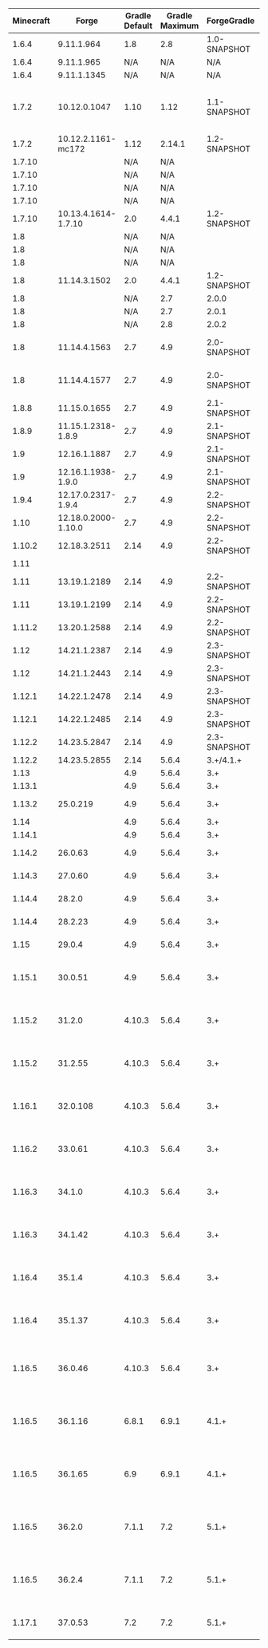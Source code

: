 | Minecraft |        Forge        | Gradle Default | Gradle Maximum | ForgeGradle  | Mappings Default  |   Mappings Latest    | MCP  | Java Minimum | Java Maximum |  Promotion  | Notes |
| --------- | ------------------- | -------------- | -------------- | ------------ | ----------------- | -------------------- | ---- | ------------ | ------------ | ----------- | ----- |
| 1.6.4   | 9.11.1.964          | 1.8    | 2.8    | 1.0-SNAPSHOT | N/A                      | N/A                             | 8.11            | 6  | 8  |             | Requires Java 7 to setupDecompWorkspace |
| 1.6.4   | 9.11.1.965          | N/A    | N/A    | N/A          | N/A                      | N/A                             | 8.11            | 6  | 8  |             | Use Scala 1.10.2, Patch Failures |
| 1.6.4   | 9.11.1.1345         | N/A    | N/A    | N/A          | N/A                      | N/A                             | 8.11            | 6  | 8  | RB,LB       | Use Scala 1.10.2, Patch Failures |
| 1.7.2   | 10.12.0.1047        | 1.10   | 1.12   | 1.1-SNAPSHOT | N/A                      | N/A                             | 9.03            | 6  | 8  |             | Requires Java 7 to setupDecompWorkspace<br/> (which will fail due to hunks 8 & 9 of `net/minecraft/world/gen/structure/StructureVillagePieces.java.patch` not applying),<br/> Last 1.7.2 version for FG1.1 |
| 1.7.2   | 10.12.2.1161-mc172  | 1.12   | 2.14.1 | 1.2-SNAPSHOT | N/A                      | N/A                             | 9.03            | 6  | 8  | RB,LB       | |
| 1.7.10  |                     | N/A    | N/A    |              | N/A                      | stable_8                        | 9.08            | 6  | 8  | Mappings    | |
| 1.7.10  |                     | N/A    | N/A    |              | N/A                      | stable_9                        | 9.08            | 6  | 8  | Mappings    | |
| 1.7.10  |                     | N/A    | N/A    |              | N/A                      | stable_10                       | 9.08            | 6  | 8  | Mappings    | |
| 1.7.10  |                     | N/A    | N/A    |              | N/A                      | stable_11                       | 9.08            | 6  | 8  | Mappings    | |
| 1.7.10  | 10.13.4.1614-1.7.10 | 2.0    | 4.4.1  | 1.2-SNAPSHOT | Unspecified              | stable_12                       | 9.08            | 6  | 8  | RB,LB       | |
| 1.8     |                     | N/A    | N/A    |              | N/A                      | stable_15                       | 9.10            | 6  | 8  | Mappings    | |
| 1.8     |                     | N/A    | N/A    |              | N/A                      | stable_16                       | 9.10            | 6  | 8  | Mappings    | |
| 1.8     |                     | N/A    | N/A    |              | N/A                      | stable_17                       | 9.10            | 6  | 8  | Mappings    | |
| 1.8     | 11.14.3.1502        | 2.0    | 4.4.1  | 1.2-SNAPSHOT | snapshot_20141130        | stable_18                       | 9.10            | 6  | 8  |             | Last 1.8 version for FG1.2 & Seperate FML |
| 1.8     |                     | N/A    | 2.7    | 2.0.0        |                          |                                 | 9.10            | 6  | 8  | ForgeGradle | |
| 1.8     |                     | N/A    | 2.7    | 2.0.1        |                          |                                 | 9.10            | 6  | 8  | ForgeGradle | |
| 1.8     |                     | N/A    | 2.8    | 2.0.2        |                          |                                 | 9.10            | 6  | 8  | ForgeGradle | |
| 1.8     | 11.14.4.1563        | 2.7    | 4.9    | 2.0-SNAPSHOT | snapshot_20141130        | stable_18                       | 9.10            | 6  | 8  | RB          | add `-x getFernFlower` to gradle command when running setupDecompWorkspace<br> needs fernflower-fixed.jar in `.gradle\caches\minecraft` |
| 1.8     | 11.14.4.1577        | 2.7    | 4.9    | 2.0-SNAPSHOT | snapshot_20141130        | stable_18                       | 9.10            | 6  | 8  | LB          | add `-x getFernFlower` to gradle command when running setupDecompWorkspace<br> needs fernflower-fixed.jar in `.gradle\caches\minecraft` |
| 1.8.8   | 11.15.0.1655        | 2.7    | 4.9    | 2.1-SNAPSHOT | snapshot_20151122        | stable_20                       | 9.18            | 6  | 8  | LB          | No 1.8.8 RB |
| 1.8.9   | 11.15.1.2318-1.8.9  | 2.7    | 4.9    | 2.1-SNAPSHOT | stable_20                | stable_22                       | 9.19            | 6  | 8  | RB,LB       | |
| 1.9     | 12.16.1.1887        | 2.7    | 4.9    | 2.1-SNAPSHOT | snapshot_20160312        | stable_24                       | 9.24            | 6  | 8  | RB          | |
| 1.9     | 12.16.1.1938-1.9.0  | 2.7    | 4.9    | 2.1-SNAPSHOT | snapshot_20160312        | stable_24                       | 9.24            | 6  | 8  | LB          | |
| 1.9.4   | 12.17.0.2317-1.9.4  | 2.7    | 4.9    | 2.2-SNAPSHOT | snapshot_20160518        | stable_26                       | 9.28            | 6  | 8  | RB,LB       | |
| 1.10    | 12.18.0.2000-1.10.0 | 2.7    | 4.9    | 2.2-SNAPSHOT | snapshot_20160518        | stable_26                       | 9.31            | 6  | 8  | LB          | No 1.10 RB |
| 1.10.2  | 12.18.3.2511        | 2.14   | 4.9    | 2.2-SNAPSHOT | snapshot_20161111        | stable_29                       | 9.31            | 6  | 8  | RB,LB       | |
| 1.11    |                     |        |        |              |                          | stable_31                       | 9.35            | 6  | 8  | Mappings    | |
| 1.11    | 13.19.1.2189        | 2.14   | 4.9    | 2.2-SNAPSHOT | snapshot_20161111        | stable_32                       | 9.35            | 6  | 8  | RB          | |
| 1.11    | 13.19.1.2199        | 2.14   | 4.9    | 2.2-SNAPSHOT | snapshot_20161220        | stable_32                       | 9.35            | 6  | 8  | LB          | |
| 1.11.2  | 13.20.1.2588        | 2.14   | 4.9    | 2.2-SNAPSHOT | snapshot_20161220        | stable_32                       | 9.37            | 6  | 8  | RB,LB       | |
| 1.12    | 14.21.1.2387        | 2.14   | 4.9    | 2.3-SNAPSHOT | snapshot_20170624        | stable_39                       | 9.40            | 8  | 8  | RB          | |
| 1.12    | 14.21.1.2443        | 2.14   | 4.9    | 2.3-SNAPSHOT | snapshot_20170624        | stable_39                       | 9.40            | 8  | 8  | LB          | |
| 1.12.1  | 14.22.1.2478        | 2.14   | 4.9    | 2.3-SNAPSHOT | snapshot_20170624        | stable_39                       | 9.41            | 8  | 8  | RB          | |
| 1.12.1  | 14.22.1.2485        | 2.14   | 4.9    | 2.3-SNAPSHOT | snapshot_20170624        | stable_39                       | 9.41            | 8  | 8  | LB          | |
| 1.12.2  | 14.23.5.2847        | 2.14   | 4.9    | 2.3-SNAPSHOT | snapshot_20171003        | stable_39                       | 9.42            | 8  | 8  | Last FG2    | |
| 1.12.2  | 14.23.5.2855        | 2.14   | 5.6.4  | 3.+/4.1.+    | snapshot_20171003        | stable_39                       | 20200226        | 8  | 8  | RB,LB       | |
| 1.13    |                     | 4.9    | 5.6.4  | 3.+          |                          | stable_43                       |                 | 8  | 8  |             | |
| 1.13.1  |                     | 4.9    | 5.6.4  | 3.+          |                          | stable_45                       |                 | 8  | 8  |             | |
| 1.13.2  | 25.0.219            | 4.9    | 5.6.4  | 3.+          | snapshot_20180921-1.13   | stable_47                       | 20190213        | 8  | 8  | LB          | |
| 1.14    |                     | 4.9    | 5.6.4  | 3.+          |                          | stable_49                       |                 | 8  | 8  |             | |
| 1.14.1  |                     | 4.9    | 5.6.4  | 3.+          |                          | stable_51                       |                 | 8  | 8  |             | |
| 1.14.2  | 26.0.63             | 4.9    | 5.6.4  | 3.+          | snapshot_20190621-1.14.2 | stable_53                       | 20190603        | 8  | 8  | LB          | |
| 1.14.3  | 27.0.60             | 4.9    | 5.6.4  | 3.+          | snapshot_20190719-1.14.3 | stable_56                       | 20190624        | 8  | 8  | LB          | |
| 1.14.4  | 28.2.0              | 4.9    | 5.6.4  | 3.+          | snapshot_20190719-1.14.3 | stable_58                       | 20190829        | 8  | 8  | RB          | |
| 1.14.4  | 28.2.23             | 4.9    | 5.6.4  | 3.+          | snapshot_20190719-1.14.3 | official_1.14.4<br>MCP: stable_58 | 20190829      | 8  | 8  | LB          | |
| 1.15    | 29.0.4              | 4.9    | 5.6.4  | 3.+          | snapshot_20190719-1.14.3 | official_1.15<br>MCP: stable_60 | 20191212        | 8  | 8  | LB          | |
| 1.15.1  | 30.0.51             | 4.9    | 5.6.4  | 3.+          | snapshot_20190719-1.14.3 | official_1.15.1<br>MCP: snapshot_20201118-1.15.1 | 20191217 | 8  | 8  | LB | |
| 1.15.2  | 31.2.0              | 4.10.3 | 5.6.4  | 3.+          | snapshot_20200514-1.15.1 | official_1.15.1<br>MCP: snapshot_20201118-1.15.1 | 20200515 | 8  | 8  | RB | |
| 1.15.2  | 31.2.55             | 4.10.3 | 5.6.4  | 3.+          | snapshot_20200514-1.15.1 | official_1.15.2<br>MCP: snapshot_20201118-1.15.1 | 20200515 | 8  | 8  | LB | |
| 1.16.1  | 32.0.108            | 4.10.3 | 5.6.4  | 3.+          | snapshot_20200514-1.16   | official_1.16.1<br>MCP: snapshot_20200820-1.16.1 | 20200625 | 8  | 8  | LB | Newer mappings available at [Dogforce Games](https://www.dogforce-games.com/maven/de/oceanlabs/mcp/mcp_snapshot/) |
| 1.16.2  | 33.0.61             | 4.10.3 | 5.6.4  | 3.+          | snapshot_20200514-1.16   | official_1.16.2<br>MCP: snapshot_20200916-1.16.2 | 20200812 | 8  | 8  | LB | Newer mappings available at [Dogforce Games](https://www.dogforce-games.com/maven/de/oceanlabs/mcp/mcp_snapshot/) |
| 1.16.3  | 34.1.0              | 4.10.3 | 5.6.4  | 3.+          | snapshot_20200514-1.16   | official_1.16.3<br>MCP: snapshot_20201028-1.16.3 | 20200911 | 8  | 8  | RB | |
| 1.16.3  | 34.1.42             | 4.10.3 | 5.6.4  | 3.+          | snapshot_20201028-1.16.3 | official_1.16.3<br>MCP: snapshot_20201028-1.16.3 | 20201025 | 8  | 8  | LB | |
| 1.16.4  | 35.1.4              | 4.10.3 | 5.6.4  | 3.+          | snapshot_20201028-1.16.3 | official_1.16.4<br>MCP: snapshot_20210309-1.16.4 | 20201102 | 8  | 8  | RB | |
| 1.16.4  | 35.1.37             | 4.10.3 | 5.6.4  | 3.+          | snapshot_20201028-1.16.3 | official_1.16.4<br>MCP: snapshot_20210309-1.16.4 | 20201102 | 8  | 8  | LB | |
| 1.16.5  | 36.0.46             | 4.10.3 | 5.6.4  | 3.+          | official_1.16.5          | official_1.16.5<br>MCP: 20210309-1.16.5<br>Parchment: 2021.08.29 | 20210115 | 8  | 8  | Last FG3 | |
| 1.16.5  | 36.1.16             | 6.8.1  | 6.9.1  | 4.1.+        | official_1.16.5          | official_1.16.5<br>MCP: 20210309-1.16.5<br>Parchment: 2021.08.29 | 20210115 | 8  | 8  |             | |
| 1.16.5  | 36.1.65             | 6.9    | 6.9.1  | 4.1.+        | official_1.16.5          | official_1.16.5<br>MCP: 20210309-1.16.5<br>Parchment: 2021.08.29 | 20210115 | 8  | 8  | Last FG4 | |
| 1.16.5  | 36.2.0              | 7.1.1  | 7.2    | 5.1.+        | official_1.16.5          | official_1.16.5<br>MCP: 20210309-1.16.5<br>Parchment: 2021.08.29 | 20210115 | 8  | 8  | RB | |
| 1.16.5  | 36.2.4              | 7.1.1  | 7.2    | 5.1.+        | official_1.16.5          | official_1.16.5<br>MCP: 20210309-1.16.5<br>Parchment: 2021.08.29 | 20210115 | 8  | 8  | LB | |
| 1.17.1  | 37.0.53             | 7.2    | 7.2    | 5.1.+        | official_1.17.1          | official_1.17.1<br>Parchment: 2021.08.29                         | 20210706 | 16 | 16 | LB | |
